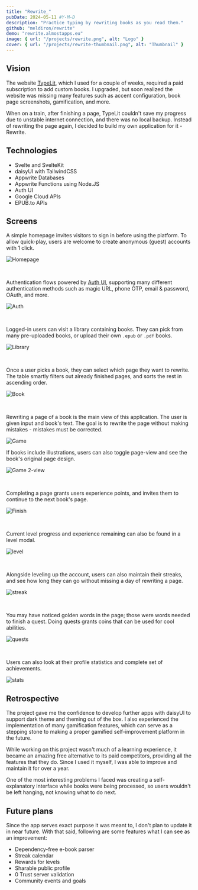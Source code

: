 ```yaml
---
title: "Rewrite_"
pubDate: 2024-05-11 #Y-M-D
description: "Practice typing by rewriting books as you read them."
github: "meldiron/rewrite"
demo: "rewrite.almostapps.eu"
image: { url: "/projects/rewrite.png", alt: "Logo" }
cover: { url: "/projects/rewrite-thumbnail.png", alt: "Thumbnail" }
---
```


## Vision

The website [TypeLit](https://www.typelit.io/), which I used for a couple of weeks, required a paid subscription to add custom books. I upgraded, but soon realized the website was missing many features such as accent configuration, book page screenshots, gamification, and more.

When on a train, after finishing a page, TypeLit couldn't save my progress due to unstable internet connection, and there was no local backup. Instead of rewriting the page again, I decided to build my own application for it - Rewrite.

## Technologies

- Svelte and SvelteKit
- daisyUI with TailwindCSS
- Appwrite Databases
- Appwrite Functions using Node.JS
- Auth UI
- Google Cloud APIs
- EPUB.to APIs

## Screens

A simple homepage invites visitors to sign in before using the platform. To allow quick-play, users are welcome to create anonymous (guest) accounts with 1 click.

![Homepage](/projects/rewrite/homepage.png)

<br />

Authentication flows powered by [Auth UI](/projects/auth-ui), supporting many different authentication methods such as magic URL, phone OTP, email & password, OAuth, and more.

![Auth](/projects/rewrite/auth.png)

<br />

Logged-in users can visit a library containing books. They can pick from many pre-uploaded books, or upload their own `.epub` or `.pdf` books.

![Library](/projects/rewrite/library.png)

<br />

Once a user picks a book, they can select which page they want to rewrite. The table smartly filters out already finished pages, and sorts the rest in ascending order.

![Book](/projects/rewrite/book.png)

<br />

Rewriting a page of a book is the main view of this application. The user is given input and book's text. The goal is to rewrite the page without making mistakes - mistakes must be corrected.

![Game](/projects/rewrite/game.png)

If books include illustrations, users can also toggle page-view and see the book's original page design.

![Game 2-view](/projects/rewrite/game2.png)

<br />

Completing a page grants users experience points, and invites them to continue to the next book's page.

![Finish](/projects/rewrite/finish.png)

<br />

Current level progress and experience remaining can also be found in a level modal.

![level](/projects/rewrite/level.png)

<br />

Alongside leveling up the account, users can also maintain their streaks, and see how long they can go without missing a day of rewriting a page.

![streak](/projects/rewrite/streak.png)

<br />

You may have noticed golden words in the page; those were words needed to finish a quest. Doing quests grants coins that can be used for cool abilities.

![quests](/projects/rewrite/quests.png)

<br />

Users can also look at their profile statistics and complete set of achievements.

![stats](/projects/rewrite/stats.png)

## Retrospective

The project gave me the confidence to develop further apps with daisyUI to support dark theme and theming out of the box. I also experienced the implementation of many gamification features, which can serve as a stepping stone to making a proper gamified self-improvement platform in the future.

While working on this project wasn't much of a learning experience, it became an amazing free alternative to its paid competitors, providing all the features that they do. Since I used it myself, I was able to improve and maintain it for over a year.

One of the most interesting problems I faced was creating a self-explanatory interface while books were being processed, so users wouldn't be left hanging, not knowing what to do next.

## Future plans

Since the app serves exact purpose it was meant to, I don't plan to update it in near future. With that said, following are some features what I can see as an improvement:

- Dependency-free e-book parser
- Streak calendar
- Rewards for levels
- Sharable public profile
- 0 Trust server validation
- Community events and goals

